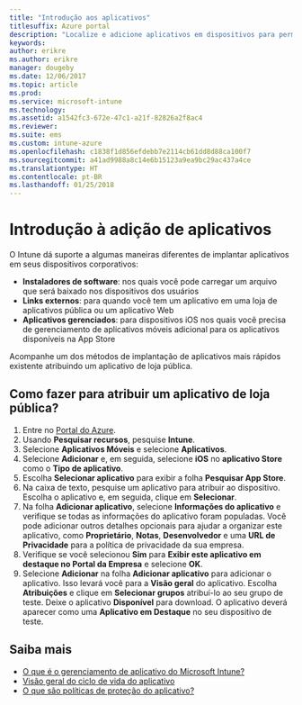 ```yaml
---
title: "Introdução aos aplicativos"
titlesuffix: Azure portal
description: "Localize e adicione aplicativos em dispositivos para permitir que os funcionários realizem seus trabalhos."
keywords: 
author: erikre
ms.author: erikre
manager: dougeby
ms.date: 12/06/2017
ms.topic: article
ms.prod: 
ms.service: microsoft-intune
ms.technology: 
ms.assetid: a1542fc3-672e-47c1-a21f-82826a2f8ac4
ms.reviewer: 
ms.suite: ems
ms.custom: intune-azure
ms.openlocfilehash: c1838f1d856efdebb7e2114cb61dd8d88ca100f7
ms.sourcegitcommit: a41ad9988a8c14e6b15123a9ea9bc29ac437a4ce
ms.translationtype: HT
ms.contentlocale: pt-BR
ms.lasthandoff: 01/25/2018
---
```

# <a name="get-started-with-adding-apps"></a>Introdução à adição de aplicativos

O Intune dá suporte a algumas maneiras diferentes de implantar aplicativos em seus dispositivos corporativos:

* **Instaladores de software**: nos quais você pode carregar um arquivo que será baixado nos dispositivos dos usuários
* __Links externos__: para quando você tem um aplicativo em uma loja de aplicativos pública ou um aplicativo Web
* **Aplicativos gerenciados**: para dispositivos iOS nos quais você precisa de gerenciamento de aplicativos móveis adicional para os aplicativos disponíveis na App Store

Acompanhe um dos métodos de implantação de aplicativos mais rápidos existente atribuindo um aplicativo de loja pública.

## <a name="how-do-i-assign-a-public-store-app"></a>Como fazer para atribuir um aplicativo de loja pública?

1. Entre no [Portal do Azure](https://portal.azure.com).
2. Usando **Pesquisar recursos**, pesquise **Intune**.
3. Selecione **Aplicativos Móveis** e selecione **Aplicativos**.
4. Selecione **Adicionar** e, em seguida, selecione **iOS** no **aplicativo Store** como o **Tipo de aplicativo**.
5. Escolha **Selecionar aplicativo** para exibir a folha **Pesquisar App Store**.
6. Na caixa de texto, pesquise um aplicativo para atribuir ao dispositivo. Escolha o aplicativo e, em seguida, clique em **Selecionar**.
7. Na folha **Adicionar aplicativo**, selecione **Informações do aplicativo** e verifique se todas as informações do aplicativo foram populadas. Você pode adicionar outros detalhes opcionais para ajudar a organizar este aplicativo, como **Proprietário**, **Notas**, **Desenvolvedor** e uma **URL de Privacidade** para a política de privacidade da sua empresa.
8. Verifique se você selecionou **Sim** para **Exibir este aplicativo em destaque no Portal da Empresa** e selecione **OK**.
9. Selecione **Adicionar** na folha **Adicionar aplicativo** para adicionar o aplicativo. Isso levará você para a **Visão geral** do aplicativo. Escolha **Atribuições** e clique em **Selecionar grupos** atribuí-lo ao seu grupo de teste. Deixe o aplicativo **Disponível** para download. O aplicativo deverá aparecer como uma **Aplicativo em Destaque** no seu dispositivo de teste.

## <a name="learn-more"></a>Saiba mais

* [O que é o gerenciamento de aplicativo do Microsoft Intune?](app-management.md)
* [Visão geral do ciclo de vida do aplicativo](app-lifecycle.md)
* [O que são políticas de proteção do aplicativo?](app-protection-policy.md)
